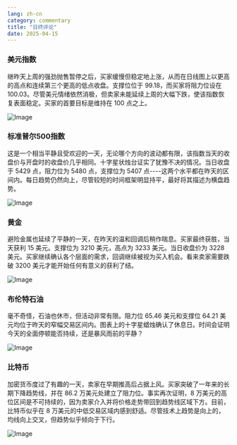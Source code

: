 ```yaml
---
lang: zh-cn
category: commentary
title: "日终评论"
date: 2025-04-15
---
```


### 美元指数

继昨天上周的强劲抛售暂停之后，买家缓慢但稳定地上涨，从而在日线图上以更高的高点和连续第三个更高的低点收盘。支撑位位于 99.18，而买家将阻力位设在 100.03。尽管美元情绪依然消极，但卖家未能延续上周的大幅下跌，使该指数恢复表面稳定。买家的首要目标是维持在 100 点之上。

![Image](https://markleighedu.github.io/img/Apr-2025/15-Apr-2025/usdindex.jpg)

### 标准普尔500指数

这是一个相当平静且受欢迎的一天，无论哪个方向的波动都有限，该指数当天的收盘价与开盘时的收盘价几乎相同。十字星状烛台证实了犹豫不决的情况。当日收盘于 5429 点，阻力位为 5480 点，支撑位为 5407 点----这两个水平都在昨天的区间内。每日趋势仍然向上，尽管较短的时间框架明显持平，最好将其描述为横盘趋势。

![Image](https://markleighedu.github.io/img/Apr-2025/15-Apr-2025/sp500.jpg)

### 黄金

避险金属也延续了平静的一天，在昨天的温和回调后稍作喘息。买家最终获胜，当天获利 15 美元。支撑位为 3210 美元，高点为 3233 美元。当日收盘价为 3228 美元。买家继续确认各个层面的需求，回调继续被视为买入机会。看来卖家需要跌破 3200 美元才能开始任何有意义的获利了结。

![Image](https://markleighedu.github.io/img/Apr-2025/15-Apr-2025/gold.jpg)

### 布伦特石油

毫不奇怪，石油也休市，但活动非常有限。阻力位 65.46 美元和支撑位 64.21 美元均位于昨天的窄幅交易区间内。图表上的十字星蜡烛确认了休息日。时间会证明今天的全面停顿能否持续，还是暴风雨前的平静？

![Image](https://markleighedu.github.io/img/Apr-2025/15-Apr-2025/brentoil.jpg)

### 比特币

加密货币度过了有趣的一天，卖家在早期推高后占据上风。买家突破了一年来的长期下降趋势线，并在 86.2 万美元处建立了阻力位。事实再次证明，8 万美元的高位区间是不可持续的，因为卖家介入并将价格走势带回到趋势线区域下方。目前，比特币似乎在 8 万美元的中低交易区域内感到舒适。尽管技术上趋势是向上的，均线向上交叉，但趋势似乎倾向于下行。 

![Image](https://markleighedu.github.io/img/Apr-2025/15-Apr-2025/bitcoin.jpg)

